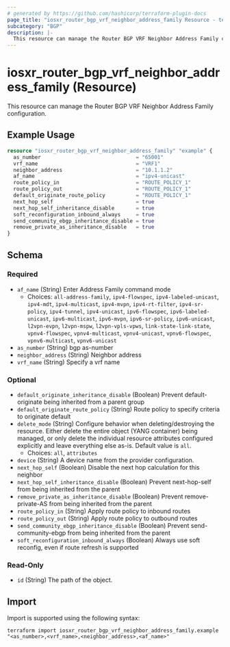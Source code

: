 ```yaml
---
# generated by https://github.com/hashicorp/terraform-plugin-docs
page_title: "iosxr_router_bgp_vrf_neighbor_address_family Resource - terraform-provider-iosxr"
subcategory: "BGP"
description: |-
  This resource can manage the Router BGP VRF Neighbor Address Family configuration.
---
```


# iosxr_router_bgp_vrf_neighbor_address_family (Resource)

This resource can manage the Router BGP VRF Neighbor Address Family configuration.

## Example Usage

```terraform
resource "iosxr_router_bgp_vrf_neighbor_address_family" "example" {
  as_number                               = "65001"
  vrf_name                                = "VRF1"
  neighbor_address                        = "10.1.1.2"
  af_name                                 = "ipv4-unicast"
  route_policy_in                         = "ROUTE_POLICY_1"
  route_policy_out                        = "ROUTE_POLICY_1"
  default_originate_route_policy          = "ROUTE_POLICY_1"
  next_hop_self                           = true
  next_hop_self_inheritance_disable       = true
  soft_reconfiguration_inbound_always     = true
  send_community_ebgp_inheritance_disable = true
  remove_private_as_inheritance_disable   = true
}
```

<!-- schema generated by tfplugindocs -->
## Schema

### Required

- `af_name` (String) Enter Address Family command mode
  - Choices: `all-address-family`, `ipv4-flowspec`, `ipv4-labeled-unicast`, `ipv4-mdt`, `ipv4-multicast`, `ipv4-mvpn`, `ipv4-rt-filter`, `ipv4-sr-policy`, `ipv4-tunnel`, `ipv4-unicast`, `ipv6-flowspec`, `ipv6-labeled-unicast`, `ipv6-multicast`, `ipv6-mvpn`, `ipv6-sr-policy`, `ipv6-unicast`, `l2vpn-evpn`, `l2vpn-mspw`, `l2vpn-vpls-vpws`, `link-state-link-state`, `vpnv4-flowspec`, `vpnv4-multicast`, `vpnv4-unicast`, `vpnv6-flowspec`, `vpnv6-multicast`, `vpnv6-unicast`
- `as_number` (String) bgp as-number
- `neighbor_address` (String) Neighbor address
- `vrf_name` (String) Specify a vrf name

### Optional

- `default_originate_inheritance_disable` (Boolean) Prevent default-originate being inherited from a parent group
- `default_originate_route_policy` (String) Route policy to specify criteria to originate default
- `delete_mode` (String) Configure behavior when deleting/destroying the resource. Either delete the entire object (YANG container) being managed, or only delete the individual resource attributes configured explicitly and leave everything else as-is. Default value is `all`.
  - Choices: `all`, `attributes`
- `device` (String) A device name from the provider configuration.
- `next_hop_self` (Boolean) Disable the next hop calculation for this neighbor
- `next_hop_self_inheritance_disable` (Boolean) Prevent next-hop-self from being inherited from the parent
- `remove_private_as_inheritance_disable` (Boolean) Prevent remove-private-AS from being inherited from the parent
- `route_policy_in` (String) Apply route policy to inbound routes
- `route_policy_out` (String) Apply route policy to outbound routes
- `send_community_ebgp_inheritance_disable` (Boolean) Prevent send-community-ebgp from being inherited from the parent
- `soft_reconfiguration_inbound_always` (Boolean) Always use soft reconfig, even if route refresh is supported

### Read-Only

- `id` (String) The path of the object.

## Import

Import is supported using the following syntax:

```shell
terraform import iosxr_router_bgp_vrf_neighbor_address_family.example "<as_number>,<vrf_name>,<neighbor_address>,<af_name>"
```
